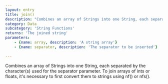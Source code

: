 ```yaml
---
layout: entry
title: join()
description: "Combines an array of Strings into one String, each separated by\nthe character(s) used for the separator parameter. To join arrays\nof ints or floats, it's necessary to first convert them to strings\nusing nf() or nfs()."
category: Data
subcategory: 'String Functions'
returns: 'The joined string'
parameters:
    - {name: array, description: 'A string array'}
    - {name: separator, description: 'The separator to be inserted'}

---
```

Combines an array of Strings into one String, each separated by
the character(s) used for the separator parameter. To join arrays
of ints or floats, it's necessary to first convert them to strings
using nf() or nfs().